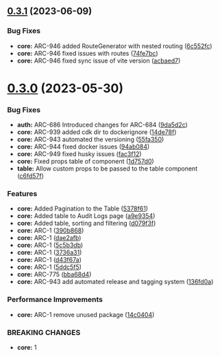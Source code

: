 ## [0.3.1](https://github.com/sourcefuse/react-boilerplate-ts-ui/compare/0.3.0...0.3.1) (2023-06-09)


### Bug Fixes

* **core:** ARC-946 added RouteGenerator with nested routing ([6c552fc](https://github.com/sourcefuse/react-boilerplate-ts-ui/commit/6c552fc8a4a5de120fc6896eff0668950915431e))
* **core:** ARC-946 fixed issues with routes ([74fe7bc](https://github.com/sourcefuse/react-boilerplate-ts-ui/commit/74fe7bc5ee37bf26c9e7128ee379e634af68b427))
* **core:** ARC-946 fixed sync issue of vite version ([acbaed7](https://github.com/sourcefuse/react-boilerplate-ts-ui/commit/acbaed79682f162990cc3f3b7e41a5caca03d59d))



# [0.3.0](https://github.com/sourcefuse/react-boilerplate-ts-ui/compare/0.2.3...0.3.0) (2023-05-30)


### Bug Fixes

* **auth:** ARC-686 Introduced changes for ARC-684 ([9da5d2c](https://github.com/sourcefuse/react-boilerplate-ts-ui/commit/9da5d2ccc0b1efbb2ee435128ad226c7cf76aa5b))
* **core:** ARC-939 added cdk dir to dockerignore ([14de78f](https://github.com/sourcefuse/react-boilerplate-ts-ui/commit/14de78fe7e336c279b468b82229e8c7df48fff48))
* **core:** ARC-943 automated the versioning ([55fa350](https://github.com/sourcefuse/react-boilerplate-ts-ui/commit/55fa3501e5c8ae3f0b8f715d7304429131a7c5c2))
* **core:** ARC-944 fixed docker issues ([94ab084](https://github.com/sourcefuse/react-boilerplate-ts-ui/commit/94ab084bf711b924902eb13bc72c48bc9ad5940f))
* **core:** ARC-949 fixed husky issues ([fac3f12](https://github.com/sourcefuse/react-boilerplate-ts-ui/commit/fac3f122df84010825fff8b9273d0abec14a9129))
* **core:** Fixed props table of component ([1d757d0](https://github.com/sourcefuse/react-boilerplate-ts-ui/commit/1d757d0f48fee07ce0f39e07f20b688495259273))
* **table:** Allow custom props to be passed to the table component ([c6fd57f](https://github.com/sourcefuse/react-boilerplate-ts-ui/commit/c6fd57fdeeea4d6cba9a715887bafcc753046847))


### Features

* **core:** Added Pagination to the Table ([5378f61](https://github.com/sourcefuse/react-boilerplate-ts-ui/commit/5378f61121235051688d93a58cfb60f43fdc2cad))
* **core:** Added table to Audit Logs page ([a9e9354](https://github.com/sourcefuse/react-boilerplate-ts-ui/commit/a9e93540ad4d5fbda225cf039fb635b9f97d78ea))
* **core:** Added table, sorting and filtering ([d079f3f](https://github.com/sourcefuse/react-boilerplate-ts-ui/commit/d079f3f73f528e207155daf9d0fb8c258fbe273d))
* **core:** ARC-1 ([390b868](https://github.com/sourcefuse/react-boilerplate-ts-ui/commit/390b868b6232d0bcd1d2160621ec0843f28780ca))
* **core:** ARC-1 ([dae2afb](https://github.com/sourcefuse/react-boilerplate-ts-ui/commit/dae2afb1f2863623bd2e1e3b3794a92385fbc6ef))
* **core:** ARC-1 ([5c5b3db](https://github.com/sourcefuse/react-boilerplate-ts-ui/commit/5c5b3db560985651bcd325dfe18fd7117cdaa267))
* **core:** ARC-1 ([3736a31](https://github.com/sourcefuse/react-boilerplate-ts-ui/commit/3736a31755d9bf7e187b329e578e98bfdb04cf65))
* **core:** ARC-1 ([d43f67a](https://github.com/sourcefuse/react-boilerplate-ts-ui/commit/d43f67a1b76c73ea51517ad79fab3bede66e4912))
* **core:** ARC-1  ([5ddc5f5](https://github.com/sourcefuse/react-boilerplate-ts-ui/commit/5ddc5f5ad72c8744d2338500aa26b08cdab6890f))
* **core:** ARC-775 ([bba68d4](https://github.com/sourcefuse/react-boilerplate-ts-ui/commit/bba68d464904716cea8cb265f94a824f56e0ab47))
* **core:** ARC-943 add automated release and tagging system ([136fd0a](https://github.com/sourcefuse/react-boilerplate-ts-ui/commit/136fd0a8013927280a5332649d2dee1733dbbb54))


### Performance Improvements

* **core:** ARC-1 remove unused package ([14c0404](https://github.com/sourcefuse/react-boilerplate-ts-ui/commit/14c0404cd5dbea103bedbe9f460441292e424763))


### BREAKING CHANGES

* **core:** 1



